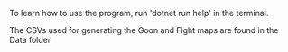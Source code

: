 To learn how to use the program, run 'dotnet run help' in the terminal.

The CSVs used for generating the Goon and Fight maps are found in the Data folder